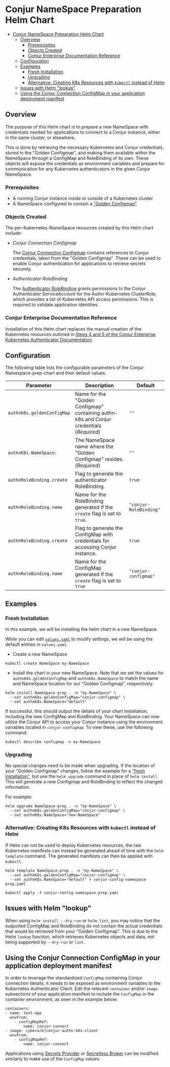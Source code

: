 # Conjur NameSpace Preparation Helm Chart

- [Conjur NameSpace Preparation Helm Chart](#conjur-NameSpace-preparation-helm-chart)
  * [Overview](#overview)
    + [Prerequisites](#prerequisites)
    + [Objects Created](#objects-created)
    + [Conjur Enterprise Documentation Reference](#conjur-enterprise-documentation-reference)
  * [Configuration](#configuration)
  * [Examples](#examples)
    + [Fresh Installation](#fresh-installation)
    + [Upgrading](#upgrading)
    + [Alternative: Creating K8s Resources with `kubectl` instead of Helm](#alternative-creating-k8s-resources-with-kubectl-instead-of-helm)
  * [Issues with Helm "lookup"](#issues-with-helm-"lookup")
  * [Using the Conjur Connection ConfigMap in your application deployment manifest](#using-the-conjur-connection-configmap-in-your-application-deployment-manifest)

<!--
  Table of contents generated with markdown-toc
 'http://ecotrust-canada.github.io/markdown-toc/'
-->

## Overview 

The purpose of this Helm chart is to prepare a new NameSpace with credentials
needed for applications to connect to a Conjur instance, either in the same cluster,
or elsewhere.

This is done by retrieving the necessary Kubernetes and Conjur credentials, stored
in the "Golden Configmap", and making them available within the NameSpace through a
ConfigMap and RoleBinding of its own. These objects will expose the credentials as 
environment variables and prepare for communication for any Kubernetes authenticators 
in the given Conjur NameSpace. 

### Prerequisites

- A running Conjur instance inside or outside of a Kubernetes cluster
- A NameSpace configured to contain a ["Golden Configmap"](../conjur-config-cluster-prep/README.md)

### Objects Created

The per-Kubernetes-NameSpace resources created by this Helm chart include:

- _Conjur Connection Configmap_

    The [Conjur Connection Configmap](templates/conjur-connect-configmap.yml) 
    contains references to Conjur credentials, taken from the 
    "Golden Configmap". These can be used to enable Conjur authentication for 
    applications to retrieve secrets securely.

- _Authenticator RoleBinding_

    The [Authenticator RoleBinding](templates/authenticator-RoleBinding.yml) 
    grants permissions to the Conjur Authenticator ServiceAccount for the Authn-Kubernetes ClusterRole, which provides a list of Kubernetes API access permissions. This is required to validate application identities.

### Conjur Enterprise Documentation Reference

Installation of this Helm chart replaces the manual creation of the Kubernetes resources outlined in [Steps 4 and 5 of the Conjur Enterprise Kubernetes Authenticator Documentation](https://docs.cyberark.com/Product-Doc/OnlineHelp/AAM-DAP/Latest/en/Content/Integrations/k8s-ocp/cjr-k8s-authn-client.htm?tocpath=Integrations%7COpenShift%252FKubernetes%7CSet%20Up%20Applications%7C_____1#Setuptheapplicationtoretrievesecrets).

## Configuration

The following table lists the configurable parameters of the Conjur Namespace-prep-chart and their default values.

|Parameter|Description|Default|
|---------|-----------|-------|
|`authnK8s.goldenConfigMap`|Name for the "Golden Configmap" containing authn-k8s and Conjur credentials (*Required*)|`""`|
|`authnK8s.NameSpace:`|The NameSpace name where the "Golden Configmap" resides. (*Required*)|`""`|
|`authnRoleBinding.create`|Flag to generate the authenticator RoleBinding.|`true`|
|`authnRoleBinding.name`|Name for the RoleBinding generated if the `create` flag is set to `true`.|`"conjur-RoleBinding"`|
|`authnRoleBinding.create`|Flag to generate the ConfigMap with credentials for accessing Conjur instance.|`true`|
|`authnRoleBinding.name`|Name for the ConfigMap generated if the `create` flag is set to `true`|`"conjur-configmap"`|

## Examples

### Fresh Installation 

In this example, we will be installing the helm chart in a new NameSpace.

While you can edit [`values.yaml`](./values.yaml) to modify settings, we will be 
using the default entries in `values.yaml`.

- Create a new NameSpace

```shell-session
kubectl create NameSpace my-NameSpace
```

- Install the chart in your new NameSpace. Note that we set the values for 
  `authnK8s.goldenConfigMap` and `authnK8s.NameSpace` to match the name and NameSpace location for our "Golden Configmap", respectively.

```shell-session
helm install NameSpace-prep . -n "my-NameSpace" \
  --set authnK8s.goldenConfigMap="conjur-configmap" \
  --set authnK8s.NameSpace="default"
```

If successful, this should output the details of your chart installation,
including the new ConfigMap and RoleBinding. Your NameSpace can now utilize
the Conjur API to access your Conjur instance using the environment variables 
located in `conjur-configmap`. To view these, use the following command:

```shell-session
kubectl describe configmap -n my-NameSpace
```
### Upgrading

No special changes need to be made when upgrading. If the location of your "Golden Configmap" changes, follow the example for a ["fresh installation"](#fresh-installation), but use the `helm upgrade` command in place of `helm install`. This will generate a new Configmap and RoleBinding to reflect the changed information. 

For example:

```shell-session
helm upgrade NameSpace-prep . -n "my-NameSpace" \
  --set authnK8s.goldenConfigMap="conjur-configmap" \
  --set authnK8s.NameSpace="new-NameSpace"
```

### Alternative: Creating K8s Resources with `kubectl` instead of Helm

If Helm can not be used to deploy Kubernetes resources, the raw Kubernetes manifests can instead be generated ahead of time with the `helm template` command. The generated manifests can then be applied with `kubectl`.

```shell-session
helm template NameSpace-prep . -n "my-NameSpace" \
  --set authnK8s.goldenConfigMap="conjur-configmap" \
  --set authnK8s.NameSpace="default" > conjur-config-namespace-prep.yaml

kubectl apply -f conjur-config-namespace-prep.yaml
```

## Issues with Helm "lookup"

When using `helm install --dry-run` or `helm lint`, you may notice that the
outputted ConfigMap and RoleBinding do not contain the actual credentials
that would be retrieved from your "Golden Configmap". This is due to the
Helm `lookup` function, which retrieves Kubernetes objects and data, not being
supported by `--dry-run` or `lint`.

## Using the Conjur Connection ConfigMap in your application deployment manifest

In order to leverage the standardized `ConfigMap` containing Conjur connection details, it needs to be exposed as environment variables to the Kubernetes Authenticator Client. Edit the relevant `container` and/or `image` subsections of your application manifest to include the `ConfigMap` in the container environment, as seen in the example below:

```
containers:
- name: test-app
  envFrom:
    - configMapRef:
        name: conjur-connect
- image: cyberark/conjur-authn-k8s-client
  envFrom:
    - configMapRef:
        name: conjur-connect
```

Applications using [Secrets Provider](https://github.com/cyberark/secrets-provider-for-k8s) or [Secretless Broker](https://github.com/cyberark/secretless-broker) can be modified similarly to make use of the `ConfigMap` values.
